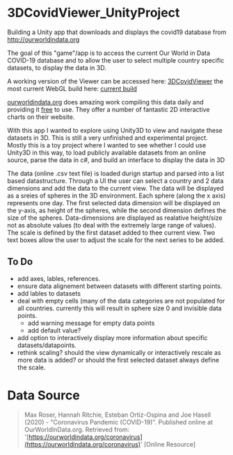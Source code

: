 # 3DCovidViewer_UnityProject
Building a Unity app that downloads and displays the covid19 database from http://ourworldindata.org

The goal of this "game"/app is to access the current Our World in Data COVID-19 database and to allow the user to select multiple country specific datasets, to display the data in 3D. 

A working version of the Viewer can be accessed here: [3DCovidViewer](https://jbkacerovsky.github.io/3DCovidViewer/)
the most current WebGL build here: [current build](https://github.com/JBKacerovsky/3DCovidViewer)

[ourworldindata.org](https://ourworldindata.org/coronavirus) does amazing work compiling this data daily and providing it [free](https://github.com/owid/covid-19-data/tree/master/public/data) to use. They offer a number of fantastic 2D interactive charts on their website. 

With this app I wanted to explore using Unity3D to view and navigate these datasets in 3D. This is still a very unfinished and experimental project. Mostly this is a toy project where I wanted to see whether I could use Unity3D in this way, to load publicly available datasets from an online source, parse the data in c#, and build an interface to display the data in 3D

The data (online .csv text file) is loaded durign startup and parsed into a list based datastructure. Through a UI the user can select a country and 2 data dimensions and add the data to the current view. The data will be displayed as a sreies of spheres in the 3D environment. Each sphere (along the x axis) represents one day. The first selected data dimension will be displayed on the y-axis, as height of the spheres, while the second dimension defines the size of the spheres. Data-dimensions are displayed as realative height/size not as absolute values (to deal with the extremely large range of values). The scale is defined by the first dataset added to thee current view. Two text boxes allow the user to adjust the scale for the next series to be added. 


## To Do
- add axes, lables, references. 
- ensure data alignement between datasets with different starting points. 
- add lables to datasets
- deal with empty cells (many of the data categories are not populated for all countries. currently this will result in sphere size 0 and invisible data points. 
	- add warning message for empty data points
	- add default value?
- add option to interactively display more information about specific datasets/datapoints.  
- rethink scaling? should the view dynamically or interactively rescale as more data is added? or should the first selected dataset always define the scale. 


# Data Source
> Max Roser, Hannah Ritchie, Esteban Ortiz-Ospina and Joe Hasell (2020) - "Coronavirus Pandemic (COVID-19)". Published online at OurWorldInData.org. Retrieved from: '[https://ourworldindata.org/coronavirus](https://ourworldindata.org/coronavirus)' [Online Resource] 
